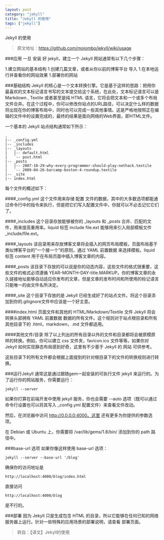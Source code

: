```yaml
---
layout: post
category: "jekyll"
title: "Jekyll 的使用"
tags: ["jekyll"]
---
```

Jekyll 的使用

>原文地址：https://github.com/mojombo/jekyll/wiki/usage

###应用
一旦 安装 好 jekyll，建立一个 Jekyll 网站通常有以下几个步骤：

1.建立网站的基本结构
1.创建几篇文章，或者从你以前的博客平台 导入
1.在本地运行并查看你的网站效果
1.部署你的网站

###基础结构
Jekyll 的核心是一个文本转换引擎。它是基于这样的思路：把用你最喜欢的文本标记语言书写的文本提交给这个系统，在此处，文本标记语言可以是 Markdown , Textile 或者甚至是纯 HTML 语言，它将会把文本和一个或多个布局文件合并。在这个过程中，你可以修改你站点的URL路径，可以决定什么样的数据将出现在你的博客布局中，同时也可以完成一些其他事情。这是严格地按照正在编辑的文件中的设置完成的，最终的结果是面向网络的Web界面，即HTML文件。

一个基本的 Jekyll 站点结构通常如下所示：

	.
	|-- _config.yml
	|-- _includes
	|-- _layouts
	|   |-- default.html
	|   `-- post.html
	|-- _posts
	|   |-- 2007-10-29-why-every-programmer-should-play-nethack.textile
	|   `-- 2009-04-26-barcamp-boston-4-roundup.textile
	|-- _site
	|-- index.html

每个文件的概述如下：

####_config.yml
这个文件用来存储 配置 文件的数据，其中的大多数选项都能通过命令行中的指令来执行，但是把它们写入配置文件中，你就可以不必去记忆它们了。

####_includes
这个目录存放能够被你的 _layouts 和 _posts 合并、匹配的文件，用来提高重用率。liquid 标签 include file.ext 能够用来引入局部模板文件 _include/file.ext。

####_layouts
该目录用来存放博客文章将会插入的网页布局模板，页面布局基于类似博客平台的“一个接一个”的原则，通过 YAML 前置数据 来选择模板。liquid 标签 content 用于在布局页面中插入博客文章的内容。

####_posts
该目录下存放的可以说是你的动态内容，这些文件的格式很重要，这些文件的格式必须遵循 YEAR-MONTH-DAY-title.MARKUP。你的博客文章的永久链接地址能够自动适应你发布的文章，但是文章的发布时间和所使用的标记语言只能唯一的由文件名所决定。

####_site
这个目录下存放的是 Jekyll 已经生成好了的站点文件。将这个目录添加到你的.gitignore文件中应该是一个好主意。

####index.html 页面文件和其他的 HTML/Markdown/Textile 文件
Jekyll 将会转换头部拥有 YAML 前置数据 数据的所有文件。这个规则对于站点根目录和所有其他目录下的 .html，markdown，.md 文件都适用。

####其他文件/目录
除了以上列出的所有目录以外的文件和目录都将会被原模原样的转换。例如，你可以建立 css 文件夹，favicon.ico 文件等等。如果你对 Jekyll 如何实现静态布局感到好奇，这里有不少基于 Jekyll 的 网站 可供参考。

这些目录下的所有文件都会根据上面提到的针对根目录下的文件的转换规则进行转换。

###运行Jekyll
通常这是通过跟随gem一起安装的可执行文件 jekyll 来运行的。为了运行你的网站服务，你需要运行：

	jekyll --server

如果你打算在前端开发中使用 jekyll 服务，你也会需要 --auto 选项（既可以通过命令行设置也可以将其写入 _config.yml 配置文件）来查看文件改动。

然后，在浏览器中访问 http://0.0.0.0:4000。这里 还有更多为你提供的参数选项。

在 Debian 或 Ubuntu 上，你需要将 /var/lib/gems/1.8/bin/ 添加到你的 path 路径中。

###base-url 选项
如果你像这样使用 base-url 选项：

	jekyll --server --base-url '/blog'

确保你的访问地址是

	http://localhost:4000/blog/index.html

直接访问

	http://localhost:4000/blog

是不行的。

###部署
因为 Jekyll 只是生成包含 HTML 的目录，所以它能够在任何已知的网络服务器上运行。针对一些特殊的应用场景的部署说明，请查看 部署页面。

>转自：【译文】Jekyll的使用
